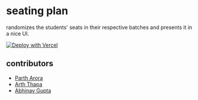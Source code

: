 # seating plan

randomizes the students' seats in their respective batches and presents it in a nice UI.

[![Deploy with Vercel](https://vercel.com/button)](https://vercel.com/new/clone?repository-url=https%3A%2F%2Fgithub.com%2FSST-OSS%2Fseating%2Ftree%2Fmain%2Fclient&env=VITE_apiKey,VITE_authDomain,VITE_projectId,VITE_storageBucket,VITE_messagingSenderId,VITE_appId&project-name=sst-seating&repository-name=sst-seating)

## contributors

- [Parth Arora](https://github.com/partharora1610)
- [Arth Thapa](https://github.com/probablyarth)
- [Abhinav Gupta](https://github.com/abhinavgupta-de)
